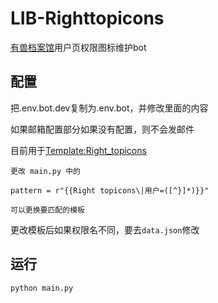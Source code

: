 # LIB-Righttopicons
[有兽档案馆](https://youshou.wiki)用户页权限图标维护bot

## 配置

把.env.bot.dev复制为.env.bot，并修改里面的内容

如果邮箱配置部分如果没有配置，则不会发邮件

目前用于[Template:Right_topicons](https://youshou.wiki/wiki/Template:Right_topicons)

```
更改 main.py 中的

pattern = r"{{Right topicons\|用户=([^}]*)}}"

可以更换要匹配的模板
```
更改模板后如果权限名不同，要去```data.json```修改

## 运行

```
python main.py
```

